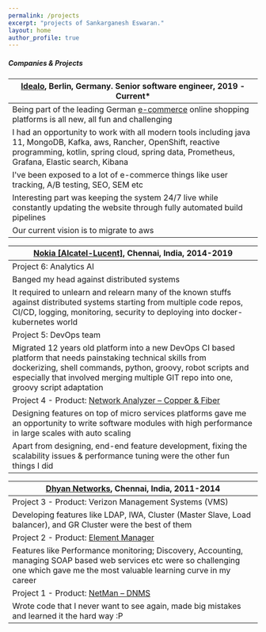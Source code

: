 ```yaml
---
permalink: /projects
excerpt: "projects of Sankarganesh Eswaran."
layout: home
author_profile: true
---
```

##### Companies & Projects

[Idealo](https://www.idealo.de/), Berlin, Germany. Senior software engineer, 2019 - Current*|
---------|
Being part of the leading German [e-commerce](https://www.idealo.de/) online shopping platforms is all new, all fun and challenging|
I had an opportunity to work with all modern tools including java 11, MongoDB, Kafka, aws, Rancher, OpenShift, reactive programming, kotlin, spring cloud, spring data, Prometheus, Grafana, Elastic search, Kibana|
I've been exposed to a lot of e-commerce things like user tracking, A/B testing, SEO, SEM etc|
Interesting part was keeping the system 24/7 live while constantly updating the website through fully automated build pipelines|
Our current vision is to migrate to aws|

[Nokia [Alcatel-Lucent]](https://www.nokia.com/), Chennai, India, 2014-2019|
---|
Project 6: Analytics AI|
Banged my head against distributed systems |
It required to unlearn and relearn many of the known stuffs against distributed systems starting from multiple code repos, CI/CD, logging, monitoring, security to deploying into docker-kubernetes world|
Project 5: DevOps team|
Migrated 12 years old platform into a new DevOps CI based platform that needs painstaking technical skills from dockerizing, shell commands, python, groovy, robot scripts and especially that involved merging multiple GIT repo into one, groovy script adaptation|
Project 4 - Product:	[Network Analyzer – Copper & Fiber](https://www.nokia.com/networks/solutions/home-and-access-analytics/)|
Designing features on top of micro services platforms gave me an opportunity to write software modules with high performance in large scales with auto scaling|
Apart from designing, end-end feature development, fixing the scalability issues & performance tuning were the other fun things I did|

[Dhyan Networks](https://www.dhyan.com/), Chennai, India, 2011-2014|
-----|
Project 3 - Product: Verizon Management Systems (VMS)|
Developing features like LDAP, IWA, Cluster (Master Slave, Load balancer), and GR Cluster were the best of them|
Project 2 - Product: [Element Manager](https://www.dhyan.com/technology/#1585825471317-07c2a561-488b)|
Features like Performance monitoring; Discovery, Accounting, managing SOAP based web services etc were so challenging one which gave me the most valuable learning curve in my career|
Project 1 - Product: [NetMan – DNMS](https://www.dhyan.com/solutions/element-network-management-system/develop-a-new-ems/#netman-product-tour) |
Wrote code that I never want to see again, made big mistakes and learned it the hard way :P|